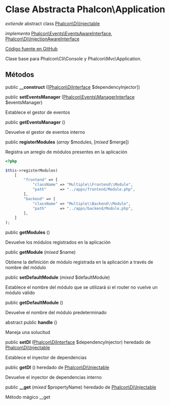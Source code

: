 # Clase Abstracta **Phalcon\\Application**

*extiende* abstract class [Phalcon\Di\Injectable](/en/3.2/api/Phalcon_Di_Injectable)

*implementa* [Phalcon\Events\EventsAwareInterface](/en/3.2/api/Phalcon_Events_EventsAwareInterface), [Phalcon\Di\InjectionAwareInterface](/en/3.2/api/Phalcon_Di_InjectionAwareInterface)

<a href="https://github.com/phalcon/cphalcon/blob/master/phalcon/application.zep" class="btn btn-default btn-sm">Código fuente en GitHub</a>

Clase base para Phalcon\\Cli\\Console y Phalcon\\Mvc\\Application.

## Métodos

public **__construct** ([[Phalcon\DiInterface](/en/3.2/api/Phalcon_DiInterface) $dependencyInjector])

public **setEventsManager** ([Phalcon\Events\ManagerInterface](/en/3.2/api/Phalcon_Events_ManagerInterface) $eventsManager)

Establece el gestor de eventos

public **getEventsManager** ()

Devuelve el gestor de eventos interno

public **registerModules** (*array* $modules, [*mixed* $merge])

Registra un arreglo de módulos presentes en la aplicación

```php
<?php

$this->registerModules(
    [
        "frontend" => [
            "className" => "Multiple\\Frontend\\Module",
            "path"      => "../apps/frontend/Module.php",
        ],
        "backend" => [
            "className" => "Multiple\\Backend\\Module",
            "path"      => "../apps/backend/Module.php",
        ],
    ]
);

```

public **getModules** ()

Devuelve los módulos registrados en la aplicación

public **getModule** (*mixed* $name)

Obtiene la definición de módulo registrada en la aplicación a través de nombre del módulo

public **setDefaultModule** (*mixed* $defaultModule)

Establece el nombre del módulo que se utilizará si el router no vuelve un módulo válido

public **getDefaultModule** ()

Devuelve el nombre del módulo predeterminado

abstract public **handle** ()

Maneja una solucitud

public **setDI** ([Phalcon\DiInterface](/en/3.2/api/Phalcon_DiInterface) $dependencyInjector) heredado de [Phalcon\Di\Injectable](/en/3.2/api/Phalcon_Di_Injectable)

Establece el inyector de dependencias

public **getDI** () heredado de [Phalcon\Di\Injectable](/en/3.2/api/Phalcon_Di_Injectable)

Devuelve el inyector de dependencias interno

public **__get** (*mixed* $propertyName) heredado de [Phalcon\Di\Injectable](/en/3.2/api/Phalcon_Di_Injectable)

Método mágico __get